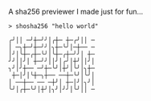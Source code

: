 A sha256 previewer I made just for fun...

```
> shosha256 "hello world"

╭╯││ ─╯┼─╯╯│╭┼─ ┼─╭╯││ ─
│ ─╮┼─╯┼─╯╯│╮┼─╰╯│─┼── ─
│╯│╰┼─╭┼─╰╯│╰┼─╭┼─╯╯│ ┼─
╯╯││╯│ ┼─╯╯││╯│╭╯│┼╯││╯│
╮╯│╯┼── ─╯┼─╰╯│┼╯│╰╯│╮┼─
 ┼─│╯│╰┼─╮┼── ──┼─╰╯│╰╯│
│ ──┼── ── ─┼╯│ ┼─│╯│╮╯│
╰╯│╭┼─╰╯│┼╯│╮╯│╯╯│╰╯││ ─
```
